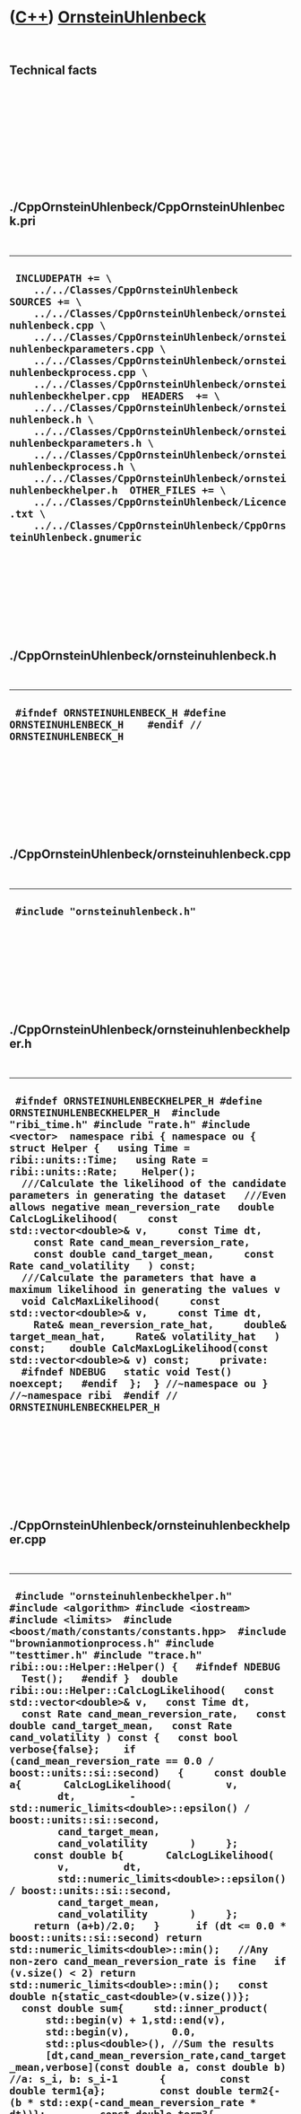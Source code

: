 



 

 

 

 

 

([C++](Cpp.htm)) [OrnsteinUhlenbeck](CppOrnsteinUhlenbeck.htm)
==============================================================

 

Technical facts
---------------

 

 

 

 

 

 

./CppOrnsteinUhlenbeck/CppOrnsteinUhlenbeck.pri
-----------------------------------------------

 

  -----------------------------------------------------------------------------------------------------------------------------------------------------------------------------------------------------------------------------------------------------------------------------------------------------------------------------------------------------------------------------------------------------------------------------------------------------------------------------------------------------------------------------------------------------------------------------------------------------------------------------------------------------------------------------------------------------------------------------------------------------------------------------------------------
  ` INCLUDEPATH += \     ../../Classes/CppOrnsteinUhlenbeck  SOURCES += \     ../../Classes/CppOrnsteinUhlenbeck/ornsteinuhlenbeck.cpp \     ../../Classes/CppOrnsteinUhlenbeck/ornsteinuhlenbeckparameters.cpp \     ../../Classes/CppOrnsteinUhlenbeck/ornsteinuhlenbeckprocess.cpp \     ../../Classes/CppOrnsteinUhlenbeck/ornsteinuhlenbeckhelper.cpp  HEADERS  += \     ../../Classes/CppOrnsteinUhlenbeck/ornsteinuhlenbeck.h \     ../../Classes/CppOrnsteinUhlenbeck/ornsteinuhlenbeckparameters.h \     ../../Classes/CppOrnsteinUhlenbeck/ornsteinuhlenbeckprocess.h \     ../../Classes/CppOrnsteinUhlenbeck/ornsteinuhlenbeckhelper.h  OTHER_FILES += \     ../../Classes/CppOrnsteinUhlenbeck/Licence.txt \     ../../Classes/CppOrnsteinUhlenbeck/CppOrnsteinUhlenbeck.gnumeric`
  -----------------------------------------------------------------------------------------------------------------------------------------------------------------------------------------------------------------------------------------------------------------------------------------------------------------------------------------------------------------------------------------------------------------------------------------------------------------------------------------------------------------------------------------------------------------------------------------------------------------------------------------------------------------------------------------------------------------------------------------------------------------------------------------------

 

 

 

 

 

./CppOrnsteinUhlenbeck/ornsteinuhlenbeck.h
------------------------------------------

 

  ---------------------------------------------------------------------------------------------
  ` #ifndef ORNSTEINUHLENBECK_H #define ORNSTEINUHLENBECK_H    #endif // ORNSTEINUHLENBECK_H`
  ---------------------------------------------------------------------------------------------

 

 

 

 

 

./CppOrnsteinUhlenbeck/ornsteinuhlenbeck.cpp
--------------------------------------------

 

  -----------------------------------
  ` #include "ornsteinuhlenbeck.h"`
  -----------------------------------

 

 

 

 

 

./CppOrnsteinUhlenbeck/ornsteinuhlenbeckhelper.h
------------------------------------------------

 

  ------------------------------------------------------------------------------------------------------------------------------------------------------------------------------------------------------------------------------------------------------------------------------------------------------------------------------------------------------------------------------------------------------------------------------------------------------------------------------------------------------------------------------------------------------------------------------------------------------------------------------------------------------------------------------------------------------------------------------------------------------------------------------------------------------------------------------------------------------------------------------------------------------------------------------------------------------------------------------------------------------------------------------------------------------------------------------------------------------------------------
  ` #ifndef ORNSTEINUHLENBECKHELPER_H #define ORNSTEINUHLENBECKHELPER_H  #include "ribi_time.h" #include "rate.h" #include <vector>  namespace ribi { namespace ou {  struct Helper {   using Time = ribi::units::Time;   using Rate = ribi::units::Rate;    Helper();    ///Calculate the likelihood of the candidate parameters in generating the dataset   ///Even allows negative mean_reversion_rate   double CalcLogLikelihood(     const std::vector<double>& v,     const Time dt,     const Rate cand_mean_reversion_rate,     const double cand_target_mean,     const Rate cand_volatility   ) const;    ///Calculate the parameters that have a maximum likelihood in generating the values v   void CalcMaxLikelihood(     const std::vector<double>& v,     const Time dt,     Rate& mean_reversion_rate_hat,     double& target_mean_hat,     Rate& volatility_hat   ) const;    double CalcMaxLogLikelihood(const std::vector<double>& v) const;     private:    #ifndef NDEBUG   static void Test() noexcept;   #endif  };  } //~namespace ou } //~namespace ribi  #endif // ORNSTEINUHLENBECKHELPER_H`
  ------------------------------------------------------------------------------------------------------------------------------------------------------------------------------------------------------------------------------------------------------------------------------------------------------------------------------------------------------------------------------------------------------------------------------------------------------------------------------------------------------------------------------------------------------------------------------------------------------------------------------------------------------------------------------------------------------------------------------------------------------------------------------------------------------------------------------------------------------------------------------------------------------------------------------------------------------------------------------------------------------------------------------------------------------------------------------------------------------------------------

 

 

 

 

 

./CppOrnsteinUhlenbeck/ornsteinuhlenbeckhelper.cpp
--------------------------------------------------

 

  --------------------------------------------------------------------------------------------------------------------------------------------------------------------------------------------------------------------------------------------------------------------------------------------------------------------------------------------------------------------------------------------------------------------------------------------------------------------------------------------------------------------------------------------------------------------------------------------------------------------------------------------------------------------------------------------------------------------------------------------------------------------------------------------------------------------------------------------------------------------------------------------------------------------------------------------------------------------------------------------------------------------------------------------------------------------------------------------------------------------------------------------------------------------------------------------------------------------------------------------------------------------------------------------------------------------------------------------------------------------------------------------------------------------------------------------------------------------------------------------------------------------------------------------------------------------------------------------------------------------------------------------------------------------------------------------------------------------------------------------------------------------------------------------------------------------------------------------------------------------------------------------------------------------------------------------------------------------------------------------------------------------------------------------------------------------------------------------------------------------------------------------------------------------------------------------------------------------------------------------------------------------------------------------------------------------------------------------------------------------------------------------------------------------------------------------------------------------------------------------------------------------------------------------------------------------------------------------------------------------------------------------------------------------------------------------------------------------------------------------------------------------------------------------------------------------------------------------------------------------------------------------------------------------------------------------------------------------------------------------------------------------------------------------------------------------------------------------------------------------------------------------------------------------------------------------------------------------------------------------------------------------------------------------------------------------------------------------------------------------------------------------------------------------------------------------------------------------------------------------------------------------------------------------------------------------------------------------------------------------------------------------------------------------------------------------------------------------------------------------------------------------------------------------------------------------------------------------------------------------------------------------------------------------------------------------------------------------------------------------------------------------------------------------------------------------------------------------------------------------------------------------------------------------------------------------------------------------------------------------------------------------------------------------------------------------------------------------------------------------------------------------------------------------------------------------------------------------------------------------------------------------------------------------------------------------------------------------------------------------------------------------------------------------------------------------------------------------------------------------------------------------------------------------------------------------------------------------------------------------------------------------------------------------------------------------------------------------------------------------------------------------------------------------------------------------------------------------------------------------------------------------------------------------------------------------------------------------------------------------------------------------------------------------------------------------------------------------------------------------------------------------------------------------------------------------------------------------------------------------------------------------------------------------------------------------------------------------------------------------------------------------------------------------------------------------------------------------------------------------------------------------------------------------------------------------------------------------------------------------------------------------------------------------------------------------------------------------------------------------------------------------------------------------------------------------------------------------------------------------------------------------------------------------------------------------------------------------------------------------------------------------------------------------------------------------------------------------------------------------------------------------------------------------------------------------------------------------------------------------------------------------------------------------------------------------------------------------------------------------------------------------------------------------------------------------------------------------------------------------------------------------------------------------------------------------------------------------------------------------------------------------------------------------------------------------------------------------------------------------------------------------------------------------------------------------------------------------------------------------------------------------------------------------------------------------------------------------------------------------------------------------------------------------------------------------------------------------------------------------------------------------------------------------------------------------------------------------------------------------------------------------------------------------------------------------------------------------------------------------------------------------------------------------------------------------------------------------------------------------------------------------------------------------------------------------------------------------------------------------------------------------------------------------------------------------------------------------------------------------------------------------------------------------------------------------------------------------------------------------------------------------------------------------------------------------------------------------------------------------------------------------------------------------------------------------------------------------------------------------------------------------------------------------------------------------------------------------------------------------------------------------------------------------------------------------------------------------------------------------------------------------------------------------------------------------------------------------------------------------------------------------------------------------------------------------------------------------------------------------------------------------------------------------------------------------------------------------------------------------------------------------------------------------------------------------------------------------------------------------------------------------------------------------------------------------------------------------------------------------------------------------------------------------------------------------------------------------------------------------------------------------------------------------------------------------------------------------------------------------------------------------------------------------------------------------------------------------------------------------------------------------------------------------------------------------------------------------------------------------------------------------------------------------------------------------------------------------------------------------------------------------------------------------------------------------------------------------------------------------------------------------------------------------------------------------------------------------------------------------------------------------------------------------------------------------------------------------------------------------------------------------------------------------------------------------------------------------------------------------------------------------------------------------------------------------------------------------------------------------------------------------------------------------------------------------------------------------------------------------------------------------------------------------------------------------------------------------------------------------------------------------------------------------------------------------------------------------------------------------------------------------------------------------------------------------------------------------------------------------------------------------------------------------------------------------------------------------------------------------------------------------------------------------------------------------------------------------------------------------------------------------------------------------------------------------------------------------------------------------------------------------------------------------------------------------------------------------------------------------------------------------------------------------------------------------------------------------------------------------------------------------------------------------------------------------------------------------------------------------------------------------------------------------------------------------------------------------------------------------------------------------------------------------------------------------------------------------------------------------------------------------------------------------------------------------------------------------------------------------------------------------------------------------------------------------------------------------------------------------------------------------------------------------------------------------------------------------------------------------------------------------------------------------------------------------------------------------------------------------------------------------------------------------------------
  ` #include "ornsteinuhlenbeckhelper.h"  #include <algorithm> #include <iostream> #include <limits>  #include <boost/math/constants/constants.hpp>  #include "brownianmotionprocess.h" #include "testtimer.h" #include "trace.h"  ribi::ou::Helper::Helper() {   #ifndef NDEBUG   Test();   #endif }  double ribi::ou::Helper::CalcLogLikelihood(   const std::vector<double>& v,   const Time dt,   const Rate cand_mean_reversion_rate,   const double cand_target_mean,   const Rate cand_volatility ) const {   const bool verbose{false};    if (cand_mean_reversion_rate == 0.0 / boost::units::si::second)   {     const double a{       CalcLogLikelihood(         v,         dt,         -std::numeric_limits<double>::epsilon() / boost::units::si::second,         cand_target_mean,         cand_volatility       )     };     const double b{       CalcLogLikelihood(         v,         dt,         std::numeric_limits<double>::epsilon() / boost::units::si::second,         cand_target_mean,         cand_volatility       )     };     return (a+b)/2.0;   }      if (dt <= 0.0 * boost::units::si::second) return std::numeric_limits<double>::min();   //Any non-zero cand_mean_reversion_rate is fine   if (v.size() < 2) return std::numeric_limits<double>::min();   const double n{static_cast<double>(v.size())};    const double sum{     std::inner_product(       std::begin(v) + 1,std::end(v),       std::begin(v),       0.0,       std::plus<double>(), //Sum the results       [dt,cand_mean_reversion_rate,cand_target_mean,verbose](const double a, const double b) //a: s_i, b: s_i-1       {         const double term1{a};         const double term2{-(b * std::exp(-cand_mean_reversion_rate * dt))};         const double term3{-(cand_target_mean * (1.0 - std::exp(-cand_mean_reversion_rate*dt)))};         const double x {           term1+term2+term3         };         const double x2{x*x};         if (verbose)         {           std::cout             << "a:" << a <<  '\t'             << "b:" << b <<  '\t'             << "term1:" << term1 <<  '\t'             << "term2:" << term2 <<  '\t'             << "term3:" << term3 <<  '\t'             << "x:" << x <<  '\t'             << "x2:" << x2 <<  '\n'           ;         }         return x2;       }     )   };   const auto alpha2     =     cand_volatility * cand_volatility * (1.0 - std::exp(-2.0 * cand_mean_reversion_rate * dt))     / (2.0 * cand_mean_reversion_rate)   ;   const auto alpha = std::sqrt(alpha2.value());    const double term1{(-n/2.0) * std::log(boost::math::constants::two_pi<double>())};   const double term2{-(n * std::log(alpha))};   const double term3{-(sum / (2.0 * alpha2.value()))};    const double log_likelihood{     term1     + term2     + term3   };    if (verbose)   {     std::cout       << "dt: " << dt << '\n'       << "cand_mean_reversion_rate: " << cand_mean_reversion_rate << '\n'       << "cand_target_mean: " << cand_target_mean << '\n'       << "cand_volatility: " << cand_volatility << '\n'       << "alpha: " << alpha << '\n'       << "alpha2: " << alpha2 << '\n'       << "term1: " << term1 << '\n'       << "term2: " << term2 << '\n'       << "term3: " << term3 << '\n'       << "sum: " << sum << '\n'       << "log_likelihood: " << log_likelihood << '\n'     ;   }    return log_likelihood; }   void ribi::ou::Helper::CalcMaxLikelihood(   const std::vector<double>& v,   const Time dt,   Rate& mean_reversion_rate_hat,   double& target_mean_hat,   Rate& volatility_hat ) const {   const bool verbose{false};   using std::begin; using std::end; using std::accumulate;    const int n{static_cast<int>(v.size())};   const double n_d{static_cast<double>(n)};   const double sx{std::accumulate(begin(v),end(v)-1,0.0)};   const double sy{std::accumulate(begin(v)+1,end(v),0.0)};   const double sxx{     std::accumulate(       begin(v),end(v)-1,       0.0,       [](const double init, const double x) { return init + (x*x); }     )   };   const double sxy{     std::inner_product(       begin(v),end(v)-1,       begin(v) + 1,       0.0     )   };   const double syy{     std::accumulate(       begin(v)+1,end(v),0.0,       [](const double init, const double x) { return init + (x*x); }     )   };    if (verbose)   {     std::clog       << "n: " << n << '\n'       << "sx: " << sx << '\n'       << "sy: " << sy << '\n'       << "sxx: " << sxx << '\n'       << "sxy: " << sxy << '\n'       << "syy: " << syy << '\n'     ;   }    assert( ( (n_d * (sxx - sxy)) - ( (sx*sx) - (sx*sy)) ) != 0.0);    target_mean_hat     =  ((sy * sxx) - (sx * sxy))      / ( (n_d * (sxx - sxy)) - ( (sx*sx) - (sx*sy)) )   ;    const double nmu2{n_d*target_mean_hat*target_mean_hat};    const double mean_reversion_rate_hat_numerator{     sxy - (target_mean_hat*sx) - (target_mean_hat*sy) + nmu2   };   const double mean_reversion_rate_hat_denominator{     sxx - (2.0*target_mean_hat*sx) + nmu2   };    if (verbose)   {     std::clog       << "target_mean_hat: " << target_mean_hat << '\n'       << "nmu2: " << nmu2 << '\n'       << "mean_reversion_rate_hat_numerator: " << mean_reversion_rate_hat_numerator << '\n'       << "mean_reversion_rate_hat_denominator: " << mean_reversion_rate_hat_denominator << '\n'       << "n/d: " << (mean_reversion_rate_hat_numerator/mean_reversion_rate_hat_denominator) << '\n'     ;   }   assert(mean_reversion_rate_hat_denominator != 0.0);   assert(         mean_reversion_rate_hat_numerator       / mean_reversion_rate_hat_denominator     > 0.0   );    mean_reversion_rate_hat     = -std::log(         mean_reversion_rate_hat_numerator       / mean_reversion_rate_hat_denominator     ) / dt   ;    const double alpha{std::exp(-mean_reversion_rate_hat*dt)};    const double beta_term_1{syy};   const double beta_term_2{2.0*alpha*sxy};   const double beta_term_3{alpha*alpha*sxx};   const double beta_term_4{2.0*target_mean_hat*(1.0-alpha)*(sy - (alpha*sx))};   const double beta_term_5{nmu2 * (1.0-alpha)*(1.0-alpha)};    const double beta{     (       beta_term_1       - beta_term_2       + beta_term_3       - beta_term_4       + beta_term_5     ) / n_d   };    if (verbose)   {     std::clog       << "alpha: " << alpha << '\n'       << "beta_term_1: " << beta_term_1 << '\n'       << "beta_term_2: " << beta_term_2 << '\n'       << "beta_term_3: " << beta_term_3 << '\n'       << "beta_term_4: " << beta_term_4 << '\n'       << "beta_term_5: " << beta_term_5 << '\n'       << "beta: " << beta << '\n'     ;   }    volatility_hat     = std::sqrt(         (beta * 2.0 * mean_reversion_rate_hat.value())       / (1.0-(alpha*alpha))     ) / boost::units::si::second   ; }  double ribi::ou::Helper::CalcMaxLogLikelihood(   const std::vector<double>& v ) const {   const auto dt = 1.0 * boost::units::si::second;   auto mean_reversion_rate_hat = 0.0 / boost::units::si::second;   double target_mean_hat{0.0};   auto volatility_hat = 0.0 / boost::units::si::second;   //Find best parameters   Helper().CalcMaxLikelihood(v,dt,mean_reversion_rate_hat,target_mean_hat,volatility_hat);   //Use best parameters   return Helper().CalcLogLikelihood(v,dt,mean_reversion_rate_hat,target_mean_hat,volatility_hat); }     #ifndef NDEBUG void ribi::ou::Helper::Test() noexcept {   {     static bool is_tested{false};     if (is_tested) return;     is_tested = true;   }   const TestTimer test_timer(__func__,__FILE__,1.0);   ///Testing dataset   //Run a Ornsein-Uhlenbeck motion process for dt = 1.0   const std::vector<double> known_noises     = {      -1.0268,      -0.4985,       0.3825,      -0.8102,      -0.1206,      -1.9604,       0.2079,       0.9134,       2.1375,       0.5461,       1.4335,       0.4414,      -2.2912,       0.3249,      -1.3019,      -0.8995,       0.0281,      -1.0959,      -0.8118,      -1.3890     };    const std::vector<double> known_xs    = {      0.0,     -9.77536,     -13.5909,     -8.65611,     -15.5457,     -15.2144,     -32.43,     -27.3646,     -16.0648,     5.81345,     10.4592,     23.1111,     25.114,     0.911395,     3.91778,     -8.84942,     -16.5707,     -14.7263,     -23.7581,     -29.2257,     -39.6681   };   const auto known_mean_reversion_rate = 0.1 / boost::units::si::second;   const double known_target_mean{0.0};   const auto known_volatility = 10.0 / boost::units::si::second;   //const double known_init_x{0.0};   const auto known_dt = 1.0 * boost::units::si::second;    //CalcLogLikelihood of the known parameters   {     const double log_likelihood{       Helper().CalcLogLikelihood(         known_xs,         known_dt,         known_mean_reversion_rate,         known_target_mean,         known_volatility       )     };     const double expected_log_likelihood{-79.422965153555438};     assert(std::abs(log_likelihood - expected_log_likelihood) < 0.000001);   }    //CalcMaxLikelihood   {     auto ml_mean_reversion_rate = 0.0 / boost::units::si::second;     double ml_target_mean{0.0};     auto ml_volatility = 0.0 / boost::units::si::second;     Helper().CalcMaxLikelihood(known_xs,known_dt,ml_mean_reversion_rate,ml_target_mean,ml_volatility);     const auto expected_mean_reversion_rate = 0.150065 / boost::units::si::second;     const double expected_target_mean{-21.2912};     const auto expected_volatility = 10.9281 / boost::units::si::second;     assert(std::abs(ml_mean_reversion_rate.value() - expected_mean_reversion_rate.value()) < 0.001);     assert(std::abs(ml_target_mean - expected_target_mean) < 0.001);     assert(std::abs(ml_volatility.value() - expected_volatility.value()) < 0.001);     //CalcLogLikelihood     const double max_log_likelihood{       Helper().CalcLogLikelihood(known_xs,known_dt,ml_mean_reversion_rate,ml_target_mean,ml_volatility)     };     const double expected_max_log_likelihood{-78.4367};     assert(std::abs(max_log_likelihood - expected_max_log_likelihood) < 0.0001);   }   ///Incorrectly labeled as bug:   ///Brownian motion run for RNG seed of 64 results in a MaxLogLikelihood of 0.0   ///This used to be 2,2250738585072014e-308 (the minimum double value)   ///but changes to -131.90782856283087 if negative mean_reversion_rates are allowed   {     using Volatility = ribi::units::Rate;     const Volatility volatility{1.0 / boost::units::si::second};     ribi::bm::Parameters parameters(volatility,64);     ribi::bm::Process sim(parameters);     const double init_x{0.0};     double x = init_x;     std::vector<double> xs = {x};      for (int i=0; i!=100; ++i)     {       x = sim.CalcNext(x);       xs.push_back(x);     }      const auto dt = 1.0 * boost::units::si::second;     auto mean_reversion_rate_hat = 0.0 / boost::units::si::second;     double target_mean_hat{0.0};     auto volatility_hat = 0.0 / boost::units::si::second;     Helper().CalcMaxLikelihood(xs,dt,mean_reversion_rate_hat,target_mean_hat,volatility_hat);     const double max_log_likelihood{       Helper().CalcLogLikelihood(xs,dt,mean_reversion_rate_hat,target_mean_hat,volatility_hat)     };     assert(max_log_likelihood != 0.0);     const double expected_max_log_likelihood{       -131.906     };     assert(std::abs(max_log_likelihood - expected_max_log_likelihood) < 0.001);   }   //Allow mean_reversion_rate of zero   {     const double log_likelihood_minus{       Helper().CalcLogLikelihood(         known_xs,         known_dt,         -std::numeric_limits<double>::epsilon() / boost::units::si::second,         known_target_mean,         known_volatility       )     };     const double log_likelihood_zero{       Helper().CalcLogLikelihood(         known_xs,         known_dt,         0.0000 / boost::units::si::second,         known_target_mean,         known_volatility       )     };     const double log_likelihood_plus{       Helper().CalcLogLikelihood(         known_xs,         known_dt,         std::numeric_limits<double>::epsilon() / boost::units::si::second,         known_target_mean,         known_volatility       )     };     assert(log_likelihood_minus >= log_likelihood_zero);     assert(log_likelihood_zero >= log_likelihood_plus);      //Note: resolution too low to distinguish likelihoods     assert(log_likelihood_minus == log_likelihood_plus);   } } #endif`
  --------------------------------------------------------------------------------------------------------------------------------------------------------------------------------------------------------------------------------------------------------------------------------------------------------------------------------------------------------------------------------------------------------------------------------------------------------------------------------------------------------------------------------------------------------------------------------------------------------------------------------------------------------------------------------------------------------------------------------------------------------------------------------------------------------------------------------------------------------------------------------------------------------------------------------------------------------------------------------------------------------------------------------------------------------------------------------------------------------------------------------------------------------------------------------------------------------------------------------------------------------------------------------------------------------------------------------------------------------------------------------------------------------------------------------------------------------------------------------------------------------------------------------------------------------------------------------------------------------------------------------------------------------------------------------------------------------------------------------------------------------------------------------------------------------------------------------------------------------------------------------------------------------------------------------------------------------------------------------------------------------------------------------------------------------------------------------------------------------------------------------------------------------------------------------------------------------------------------------------------------------------------------------------------------------------------------------------------------------------------------------------------------------------------------------------------------------------------------------------------------------------------------------------------------------------------------------------------------------------------------------------------------------------------------------------------------------------------------------------------------------------------------------------------------------------------------------------------------------------------------------------------------------------------------------------------------------------------------------------------------------------------------------------------------------------------------------------------------------------------------------------------------------------------------------------------------------------------------------------------------------------------------------------------------------------------------------------------------------------------------------------------------------------------------------------------------------------------------------------------------------------------------------------------------------------------------------------------------------------------------------------------------------------------------------------------------------------------------------------------------------------------------------------------------------------------------------------------------------------------------------------------------------------------------------------------------------------------------------------------------------------------------------------------------------------------------------------------------------------------------------------------------------------------------------------------------------------------------------------------------------------------------------------------------------------------------------------------------------------------------------------------------------------------------------------------------------------------------------------------------------------------------------------------------------------------------------------------------------------------------------------------------------------------------------------------------------------------------------------------------------------------------------------------------------------------------------------------------------------------------------------------------------------------------------------------------------------------------------------------------------------------------------------------------------------------------------------------------------------------------------------------------------------------------------------------------------------------------------------------------------------------------------------------------------------------------------------------------------------------------------------------------------------------------------------------------------------------------------------------------------------------------------------------------------------------------------------------------------------------------------------------------------------------------------------------------------------------------------------------------------------------------------------------------------------------------------------------------------------------------------------------------------------------------------------------------------------------------------------------------------------------------------------------------------------------------------------------------------------------------------------------------------------------------------------------------------------------------------------------------------------------------------------------------------------------------------------------------------------------------------------------------------------------------------------------------------------------------------------------------------------------------------------------------------------------------------------------------------------------------------------------------------------------------------------------------------------------------------------------------------------------------------------------------------------------------------------------------------------------------------------------------------------------------------------------------------------------------------------------------------------------------------------------------------------------------------------------------------------------------------------------------------------------------------------------------------------------------------------------------------------------------------------------------------------------------------------------------------------------------------------------------------------------------------------------------------------------------------------------------------------------------------------------------------------------------------------------------------------------------------------------------------------------------------------------------------------------------------------------------------------------------------------------------------------------------------------------------------------------------------------------------------------------------------------------------------------------------------------------------------------------------------------------------------------------------------------------------------------------------------------------------------------------------------------------------------------------------------------------------------------------------------------------------------------------------------------------------------------------------------------------------------------------------------------------------------------------------------------------------------------------------------------------------------------------------------------------------------------------------------------------------------------------------------------------------------------------------------------------------------------------------------------------------------------------------------------------------------------------------------------------------------------------------------------------------------------------------------------------------------------------------------------------------------------------------------------------------------------------------------------------------------------------------------------------------------------------------------------------------------------------------------------------------------------------------------------------------------------------------------------------------------------------------------------------------------------------------------------------------------------------------------------------------------------------------------------------------------------------------------------------------------------------------------------------------------------------------------------------------------------------------------------------------------------------------------------------------------------------------------------------------------------------------------------------------------------------------------------------------------------------------------------------------------------------------------------------------------------------------------------------------------------------------------------------------------------------------------------------------------------------------------------------------------------------------------------------------------------------------------------------------------------------------------------------------------------------------------------------------------------------------------------------------------------------------------------------------------------------------------------------------------------------------------------------------------------------------------------------------------------------------------------------------------------------------------------------------------------------------------------------------------------------------------------------------------------------------------------------------------------------------------------------------------------------------------------------------------------------------------------------------------------------------------------------------------------------------------------------------------------------------------------------------------------------------------------------------------------------------------------------------------------------------------------------------------------------------------------------------------------------------------------------------------------------------------------------------------------------------------------------------------------------------------------------------------------------------------------------------------------------------------------------------------------------------------------------------------------------------------------------------------------------------------------------------------------------------------------------------------------------------------------------------------------------------------------------------------------------------------------------------------------------------------------------------------------------------------------------------------------------------------------------------------------------------------------------------------------------------------------------------------------------------------------------------------------------------------------------------------------------------------------------------------

 

 

 

 

 

./CppOrnsteinUhlenbeck/ornsteinuhlenbeckparameters.h
----------------------------------------------------

 

  --------------------------------------------------------------------------------------------------------------------------------------------------------------------------------------------------------------------------------------------------------------------------------------------------------------------------------------------------------------------------------------------------------------------------------------------------------------------------------------------------------------------------------------------------------------------------------------------------------------------------------------------------------------------------------------------------------------------------------------------------------------------------------------------------------------------------------------------------------------------------------------------------------------------------------------------------------------------------------------------------
  ` #ifndef ORNSTEINUHLENBECKPARAMETERS_H #define ORNSTEINUHLENBECKPARAMETERS_H  #include "rate.h"  namespace ribi { namespace ou {  ///Parameters for an Ornstein-Uhlenbeck process struct Parameters {   using Rate = ribi::units::Rate;    ///mean reversion rate: theta on Wikipedia, lambda by van den Berg   ///target mean: mu   ///noise: sigma   Parameters(     const Rate mean_reversion_rate,     const double target_mean,     const Rate volatility,     const int rng_seed = 42   );    auto GetMeanReversionRate() const noexcept { return m_mean_reversion_rate; }   int GetRngSeed() const noexcept { return m_rng_seed; }   double GetTargetMean() const noexcept { return m_target_mean; }   auto GetVolatility() const noexcept { return m_volatility; }    private:   const Rate m_mean_reversion_rate;   const int m_rng_seed;   const double m_target_mean;   const Rate m_volatility; };  } //~namespace ou } //~namespace ribi  #endif // ORNSTEINUHLENBECKPARAMETERS_H`
  --------------------------------------------------------------------------------------------------------------------------------------------------------------------------------------------------------------------------------------------------------------------------------------------------------------------------------------------------------------------------------------------------------------------------------------------------------------------------------------------------------------------------------------------------------------------------------------------------------------------------------------------------------------------------------------------------------------------------------------------------------------------------------------------------------------------------------------------------------------------------------------------------------------------------------------------------------------------------------------------------

 

 

 

 

 

./CppOrnsteinUhlenbeck/ornsteinuhlenbeckparameters.cpp
------------------------------------------------------

 

  -------------------------------------------------------------------------------------------------------------------------------------------------------------------------------------------------------------------------------------------------------------------------------------------------------------------------------------------------------------------------------------------------------------------------------------------------------------------------------------------------------------------------------------------------------------------------------------------------------------------------------------------------------------------------------------------------------------------------------------------------------------------------------------------------------------------------------------------------------------------------------------------------------------------------------------------------------------------------------------------------------------------------------------------------------------------------------
  ` #include "ornsteinuhlenbeckparameters.h"  #include <sstream> #include <stdexcept>  ribi::ou::Parameters::Parameters(   const Rate mean_reversion_rate,   const double target_mean,   const Rate volatility,   const int rng_seed )   :     m_mean_reversion_rate{mean_reversion_rate},     m_rng_seed{rng_seed},     m_target_mean{target_mean},     m_volatility{volatility} {   //TODO: allow zero, then the process falls back to a Brownian process   if (m_mean_reversion_rate <= 0.0 / boost::units::si::second)   {     std::stringstream s;     s << __func__       << ": mean reversion rate must be positive and non-zero, "       << "value given is " << m_mean_reversion_rate     ;     throw std::logic_error(s.str());   }    //TODO: allow zero, then the process falls back to an autoregression   if (m_volatility <= 0.0 / boost::units::si::second)   {     std::stringstream s;     s << __func__       << ": volatility must be positive and non-zero, "       << "value given is " << m_volatility     ;     throw std::logic_error(s.str());   } }`
  -------------------------------------------------------------------------------------------------------------------------------------------------------------------------------------------------------------------------------------------------------------------------------------------------------------------------------------------------------------------------------------------------------------------------------------------------------------------------------------------------------------------------------------------------------------------------------------------------------------------------------------------------------------------------------------------------------------------------------------------------------------------------------------------------------------------------------------------------------------------------------------------------------------------------------------------------------------------------------------------------------------------------------------------------------------------------------

 

 

 

 

 

./CppOrnsteinUhlenbeck/ornsteinuhlenbeckprocess.h
-------------------------------------------------

 

  ---------------------------------------------------------------------------------------------------------------------------------------------------------------------------------------------------------------------------------------------------------------------------------------------------------------------------------------------------------------------------------------------------------------------------------------------------------------------------------------------------------------------------------------------------------------------------------------------------------------------------------------------------------------------------------------------------------------------------------------------------------------------------------------------------------------------------------------------------------------------------------------------------------------------------------------------------------------------------------------------------------------------------------------------------------------------------------------------------------
  ` #ifndef ORNSTEINUHLENBECKPROCESS_H #define ORNSTEINUHLENBECKPROCESS_H  #include <random> #include "ornsteinuhlenbeckparameters.h" #include "ribi_time.h" namespace ribi { namespace ou {  ///Performs an Ornstein-Uhlenbeck process ///Many thanks to Thijs van den Berg from sitmo.com for an awesome article about it struct Process {   using Rate = ribi::units::Rate;   using Time = ribi::units::Time;    Process(const Parameters& parameters);    ///Calculate the next x+dt. This class will supply the random numbers,   ///thus these member functions are not const   double CalcNext(const double x, const Time dt = 1.0 * boost::units::si::second);    ///Calculate the next x+dt, supplying the random numbers yourself   double CalcNext(const double x, const Time dt, const double random_normal) const;    #ifndef NDEBUG   static void Test() noexcept;   #endif    private:    std::normal_distribution<double> m_normal_distribution;   const Parameters m_parameters;   std::mt19937 m_rng;  };  } //~namespace ou } //~namespace ribi  #endif // ORNSTEINUHLENBECKPROCESS_H`
  ---------------------------------------------------------------------------------------------------------------------------------------------------------------------------------------------------------------------------------------------------------------------------------------------------------------------------------------------------------------------------------------------------------------------------------------------------------------------------------------------------------------------------------------------------------------------------------------------------------------------------------------------------------------------------------------------------------------------------------------------------------------------------------------------------------------------------------------------------------------------------------------------------------------------------------------------------------------------------------------------------------------------------------------------------------------------------------------------------------

 

 

 

 

 

./CppOrnsteinUhlenbeck/ornsteinuhlenbeckprocess.cpp
---------------------------------------------------

 

  --------------------------------------------------------------------------------------------------------------------------------------------------------------------------------------------------------------------------------------------------------------------------------------------------------------------------------------------------------------------------------------------------------------------------------------------------------------------------------------------------------------------------------------------------------------------------------------------------------------------------------------------------------------------------------------------------------------------------------------------------------------------------------------------------------------------------------------------------------------------------------------------------------------------------------------------------------------------------------------------------------------------------------------------------------------------------------------------------------------------------------------------------------------------------------------------------------------------------------------------------------------------------------------------------------------------------------------------------------------------------------------------------------------------------------------------------------------------------------------------------------------------------------------------------------------------------------------------------------------------------------------------------------------------------------------------------------------------------------------------------------------------------------------------------------------------------------------------------------------------------------------------------------------------------------------------------------------------------------------------------------------------------------------------------------------------------------------------------------------------------------------------------------------------------------------------------------------------------------------------------------------------------------------------------------------------------------------------------------------------------------------------------------------------------------------------------------------------------------------------------------------------------------------------------------------------------------------------------------------------------------------------------------------------------------------------------------------------------------------------------------------------------------------------------------------------------------------------------------------------------------------------------------------------------------------------------------------------------------------------------------------------------------------------------------------------------------------------------------------------------------------------------------------------------------------------------------------------------------------------------------------------------------------------------------------------------------------------------------------------------------------------------------------------------------------------------------------------------------------------------------------------------------------------------------------------------------------------------------------------------------------------------------------------------------------------------------------------------------------------------------------------------------------------------------------------------------------------------------------------------------------------------------------------------------------------------------------------------------------------------------------------------------------------------------------------------------------------------------------------------------------------------------------------------------------------------------------------------------------------------------------------------------------------------------------------------------------------------------------------------------------------------------------------------------------------------------------------------------------------------------------------------------------------------------------------------------------------------------------------------------------------------------------------------------------------------------------------------------------------------------------------------------------------------------------------------------------------------------------------------------------------------------------------------------------------------------------------------------------------------------------------------------------------------------------------------------------------------------------------------------------------------------------------------------------------------------------------------------------------------------------------------------------------------------------------------------------------------------------------------------------------------------------------------------------------------------------------------------------------------------------------------------------------------------------------------------------------------------------------------------------------------------------------------------------------------------------------------------------------------------------------------------------------------------------------------------------------------------------------------------------------------------------------------------------------------------------------------------------------------------------------------------------------------------------------------------------------------------------------------------------------------------------------------------------------------------------------------------------------------------------------------------------------------------------------------------------------------------------------------------------------------------------------------------------------------------------------------------------------------------------------------------------------------------------------------------------------------------------------------------------------------------------------------------------------------------------------------------------------------------------------------------------------------------------------------------------------------------------------------------------------------------------------------------------------------------------------------------------------------------------------------------------------------------------------------------------------------------------------------------------------------------------------------------------------------------------------------------------------------------------------------------------------------------------------------------------------------------------------------------------------------------------------------------------------------------------------------------------------------------------------------------------------------------------------------------------------------------------------------------------------------------------------------------------------------------------------------------------------------------------------------------------------------------------------------------------------------------------------------------------------------------------------------------------------------------------------------------------------------------------------------------------------------------------------------------------------------------------------------------------------------------------------------------------------------------------------------------------------------------------------------------------------------------------------------------------------------------------------------------------------------------------------------------------------------------------------------------------------------------------------------------------------------------------------------------------------------------------------------------------------------------------------------------------------------------------------------------------------------------------------------------------------
  ` #include "ornsteinuhlenbeckprocess.h"  #include <cassert> #include <limits> #include <iostream> #include <stdexcept> #include <sstream>  #include <boost/math/constants/constants.hpp>  #include "brownianmotionparameters.h" #include "brownianmotionprocess.h"  #include "ornsteinuhlenbeckhelper.h" #include "testtimer.h"  ribi::ou::Process::Process(const Parameters& parameters)   : m_normal_distribution(0.0,1.0),     m_parameters{parameters},     m_rng(parameters.GetRngSeed()) {   #ifndef NDEBUG   Test();   #endif }    double ribi::ou::Process::CalcNext(const double x, const Time dt) {   try   {     const double random_normal{m_normal_distribution(m_rng)};     return CalcNext(x,dt,random_normal);   }   catch (std::logic_error&)   {     std::stringstream s;     s << __func__ << ": delta t must be non-zero and positive, delta t given: " << dt;     throw std::logic_error(s.str());   } }  double ribi::ou::Process::CalcNext(   const double x,   const Time dt,   const double random_normal ) const {   try   {     const auto mean_reversion_rate = m_parameters.GetMeanReversionRate();     const double target_mean{m_parameters.GetTargetMean()};     const auto volatility = m_parameters.GetVolatility();      const double term1{x*std::exp(-mean_reversion_rate*dt)};     const double term2{target_mean * (1.0-std::exp(-mean_reversion_rate*dt))};     const auto term3       =         volatility       * random_normal       * std::sqrt(           (1.0 - std::exp(-2.0*mean_reversion_rate*dt))         / (             2.0             * mean_reversion_rate             * boost::units::si::second //To fix units           )       )       * boost::units::si::second //To fix units     ;     const double new_x{         term1       + term2       + term3     };     return new_x;   }   catch (std::logic_error&)   {     std::stringstream s;     s << __func__ << ": delta t must be non-zero and positive, delta t given: " << dt;     throw std::logic_error(s.str());   } }  #ifndef NDEBUG void ribi::ou::Process::Test() noexcept {   {     static bool is_tested{false};     if (is_tested) return;     is_tested = true;   }   {     Helper();   }   const TestTimer test_timer(__func__,__FILE__,1.0);   const bool verbose{false};    //Run Ornstein-Uhlenbeck for dt=0.25 and known results   {     ///Many thanks to Thijs van den Berg from sitmo.com     ///to allow for this detailed test     const std::vector<double> noises       = {         0.0, //Does not matter: this might the noise to generate the initial population?        -1.0268,        -0.4985,         0.3825,        -0.8102,        -0.1206,        -1.9604,         0.2079,         0.9134,         2.1375,         0.5461,         1.4335,         0.4414,        -2.2912,         0.3249,        -1.3019,        -0.8995,         0.0281,        -1.0959,        -0.8118,        -1.3890       };     const std::vector<double> v       = {         3.0, //Initial population size         1.7600,         1.2693,         1.1960,         0.9468,         0.9532,         0.6252,         0.8604,         1.0984,         1.4310,         1.3019,         1.4005,         1.2686,         0.7147,         0.9237,         0.7297,         0.7105,         0.8683,         0.7406,         0.7314,         0.6232       };     assert(v.size() == noises.size());     const auto mean_reversion_rate = 3.0 / boost::units::si::second;     const double target_mean{1.0};     const auto volatility = 0.5 / boost::units::si::second;     const auto dt = 0.25 * boost::units::si::second;      ///Many thanks to Thijs van den Berg from sitmo.com     ///to allow for this detailed test     double x = 3.0;     const Parameters parameters(mean_reversion_rate,target_mean,volatility);     Process p(parameters);     const int n{static_cast<int>(noises.size())};     for (int i=1; i!=n; ++i)     {       x = p.CalcNext(x,dt,noises[i]);       assert(std::abs(x - v[i]) < 0.01);     }   }    //Run a Ornsein-Uhlenbeck motion process for dt = 1.0   {     const std::vector<double> noises       = {        -1.0268,        -0.4985,         0.3825,        -0.8102,        -0.1206,        -1.9604,         0.2079,         0.9134,         2.1375,         0.5461,         1.4335,         0.4414,        -2.2912,         0.3249,        -1.3019,        -0.8995,         0.0281,        -1.0959,        -0.8118,        -1.3890       };      const std::vector<double> xs_expected      = {        0.0,       -9.77536,       -13.5909,       -8.65611,       -15.5457,       -15.2144,       -32.43,       -27.3646,       -16.0648,       5.81345,       10.4592,       23.1111,       25.114,       0.911395,       3.91778,       -8.84942,       -16.5707,       -14.7263,       -23.7581,       -29.2257,       -39.6681     };     const auto mean_reversion_rate = 0.1 / boost::units::si::second;     const double target_mean{0.0};     const auto volatility = 10.0 / boost::units::si::second;     const double init_x{0.0};      const ribi::ou::Parameters parameters(       mean_reversion_rate,       target_mean,       volatility     );     ribi::ou::Process sim(parameters);      double x = init_x;     std::vector<double> xs = {x};      for (const double noise: noises)     {       const auto dt = 1.0 * boost::units::si::second;       x = sim.CalcNext(x,dt,noise);       xs.push_back(x);     }     //std::copy(std::begin(xs),std::end(xs),std::ostream_iterator<double>(std::cout,"\n"));     assert(xs.size() == xs_expected.size());     const int sz{static_cast<int>(xs.size())};     for (int i=0; i!=sz; ++i)     {       assert(std::abs(xs[i]-xs_expected[i]) < 0.0001);     }   }         //Worked example   {     using Volatility = ribi::units::Rate;     const Volatility volatility{0.5 / boost::units::si::second};     const double init_x{0.0};     const int seed{83};     std::normal_distribution<double> normal_distribution;     std::mt19937 rng(seed);      const ribi::bm::Parameters parameters(       volatility,       seed     );     ribi::bm::Process sim(parameters);      double x = init_x;     std::vector<double> xs = {x};      std::vector<double> random_normals(10);     std::generate(begin(random_normals),end(random_normals),       [&normal_distribution,&rng]() { return normal_distribution(rng); }     );     if (!"Show randoms")     {       std::copy(begin(random_normals),end(random_normals),         std::ostream_iterator<double>(std::cout,"\n")       );     }       for (int i=0; i!=10; ++i)     {       const double random_normal{random_normals[i]};       if (verbose) { std::cout << i << ": " << x << '\n'; }       x = sim.CalcNext(x,random_normal);       xs.push_back(x);     }     if (verbose) { std::cout << "10: " << x << '\n'; }      Rate cand_mean_reversion_rate = 0.0 / boost::units::si::second;     double cand_target_mean{0.0};     Rate cand_volatility = 0.0 / boost::units::si::second;     const Time dt = 1.0 * boost::units::si::second;     Helper().CalcMaxLikelihood(xs,dt,cand_mean_reversion_rate,cand_target_mean,cand_volatility);      const Rate expected_mean_reversion_rate{1.7961954158756237021 / boost::units::si::second};     const double expected_target_mean{0.53166356139872084086};     const Rate expected_volatility{0.52252297421994908788 / boost::units::si::second};     assert(std::abs(cand_mean_reversion_rate.value() - expected_mean_reversion_rate.value()) < 0.0001);     assert(std::abs(cand_target_mean - expected_target_mean) < 0.0001);     assert(std::abs(cand_volatility.value() - expected_volatility.value()) < 0.0001);      const double max_log_likelihood{       Helper().CalcLogLikelihood(xs,dt,cand_mean_reversion_rate,cand_target_mean,cand_volatility)     };     const double expected_max_log_likelihood{0.048970151059140938632};     assert(std::abs(expected_max_log_likelihood - max_log_likelihood) < 0.0001);      if (verbose)     {       std::cout << std::setprecision(20)         << "cand_mean_reversion_rate: " << cand_mean_reversion_rate << '\n'         << "cand_target_mean: " << cand_target_mean << '\n'         << "cand_volatility: " << cand_volatility << '\n'         << "max_log_likelihood: " << max_log_likelihood << '\n'       ;     }      const double max_log_likelihood_too{       Helper().CalcMaxLogLikelihood(xs)     };     assert(std::abs(expected_max_log_likelihood - max_log_likelihood_too) < 0.000000001);     assert(!std::isnan(cand_mean_reversion_rate.value()));     assert(!std::isnan(cand_volatility.value()));     assert(!std::isnan(max_log_likelihood));   }  } #endif`
  --------------------------------------------------------------------------------------------------------------------------------------------------------------------------------------------------------------------------------------------------------------------------------------------------------------------------------------------------------------------------------------------------------------------------------------------------------------------------------------------------------------------------------------------------------------------------------------------------------------------------------------------------------------------------------------------------------------------------------------------------------------------------------------------------------------------------------------------------------------------------------------------------------------------------------------------------------------------------------------------------------------------------------------------------------------------------------------------------------------------------------------------------------------------------------------------------------------------------------------------------------------------------------------------------------------------------------------------------------------------------------------------------------------------------------------------------------------------------------------------------------------------------------------------------------------------------------------------------------------------------------------------------------------------------------------------------------------------------------------------------------------------------------------------------------------------------------------------------------------------------------------------------------------------------------------------------------------------------------------------------------------------------------------------------------------------------------------------------------------------------------------------------------------------------------------------------------------------------------------------------------------------------------------------------------------------------------------------------------------------------------------------------------------------------------------------------------------------------------------------------------------------------------------------------------------------------------------------------------------------------------------------------------------------------------------------------------------------------------------------------------------------------------------------------------------------------------------------------------------------------------------------------------------------------------------------------------------------------------------------------------------------------------------------------------------------------------------------------------------------------------------------------------------------------------------------------------------------------------------------------------------------------------------------------------------------------------------------------------------------------------------------------------------------------------------------------------------------------------------------------------------------------------------------------------------------------------------------------------------------------------------------------------------------------------------------------------------------------------------------------------------------------------------------------------------------------------------------------------------------------------------------------------------------------------------------------------------------------------------------------------------------------------------------------------------------------------------------------------------------------------------------------------------------------------------------------------------------------------------------------------------------------------------------------------------------------------------------------------------------------------------------------------------------------------------------------------------------------------------------------------------------------------------------------------------------------------------------------------------------------------------------------------------------------------------------------------------------------------------------------------------------------------------------------------------------------------------------------------------------------------------------------------------------------------------------------------------------------------------------------------------------------------------------------------------------------------------------------------------------------------------------------------------------------------------------------------------------------------------------------------------------------------------------------------------------------------------------------------------------------------------------------------------------------------------------------------------------------------------------------------------------------------------------------------------------------------------------------------------------------------------------------------------------------------------------------------------------------------------------------------------------------------------------------------------------------------------------------------------------------------------------------------------------------------------------------------------------------------------------------------------------------------------------------------------------------------------------------------------------------------------------------------------------------------------------------------------------------------------------------------------------------------------------------------------------------------------------------------------------------------------------------------------------------------------------------------------------------------------------------------------------------------------------------------------------------------------------------------------------------------------------------------------------------------------------------------------------------------------------------------------------------------------------------------------------------------------------------------------------------------------------------------------------------------------------------------------------------------------------------------------------------------------------------------------------------------------------------------------------------------------------------------------------------------------------------------------------------------------------------------------------------------------------------------------------------------------------------------------------------------------------------------------------------------------------------------------------------------------------------------------------------------------------------------------------------------------------------------------------------------------------------------------------------------------------------------------------------------------------------------------------------------------------------------------------------------------------------------------------------------------------------------------------------------------------------------------------------------------------------------------------------------------------------------------------------------------------------------------------------------------------------------------------------------------------------------------------------------------------------------------------------------------------------------------------------------------------------------------------------------------------------------------------------------------------------------------------------------------------------------------------------------------------------------------------------------------------------------------------------------------------------------------------------------------------------------------------------------------------------------------------------------------------

 

 

 

 

 





 




This page has been created by the [tool](Tools.htm)
[CodeToHtml](ToolCodeToHtml.htm)
